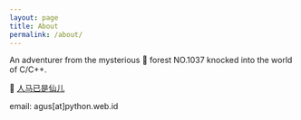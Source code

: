 ```yaml
---
layout: page
title: About
permalink: /about/
---
```


An adventurer from the mysterious :evergreen_tree: forest NO.1037 knocked into the world of C/C++. 

:shell: [人马已是仙儿](http://weibo.com/bloodycreep)

email: agus[at]python.web.id
